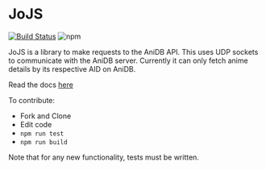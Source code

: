 # JoJS

[![Build Status](https://img.shields.io/travis/com/ssd71/jojs?style=flat-square)](https://travis-ci.org/ssd71/jojs)
![npm](https://img.shields.io/npm/v/jojs?style=flat-square)

JoJS is a library to make requests to the AniDB API. This uses UDP sockets to communicate with the AniDB server. Currently it can only fetch anime details by its respective AID on AniDB.  

Read the docs [here](https://github.com/ssd71/jojs/blob/master/docs/globals.md)

To contribute:

- Fork and Clone
- Edit code
- `npm run test`
- `npm run build`

Note that for any new functionality, tests must be written.
